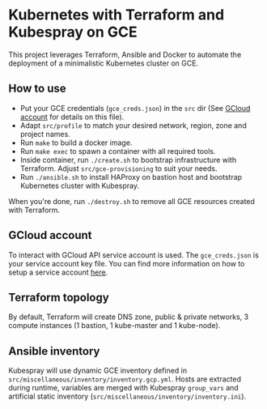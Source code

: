 # Kubernetes with Terraform and Kubespray on GCE

This project leverages Terraform, Ansible and Docker to automate the deployment of a minimalistic Kubernetes cluster on GCE.

## How to use

- Put your GCE credentials (`gce_creds.json`) in the `src` dir (See [GCloud account](#gcloud-account) for details on this file).
- Adapt `src/profile` to match your desired network, region, zone and project names.
- Run `make` to build a docker image.
- Run `make exec` to spawn a container with all required tools.
- Inside container, run `./create.sh` to bootstrap infrastructure with Terraform. Adjust `src/gce-provisioning` to suit your needs. 
- Run `./ansible.sh` to install HAProxy on bastion host and bootstrap Kubernetes cluster with Kubespray.

When you're done, run `./destroy.sh` to remove all GCE resources created with Terraform.

## GCloud account 

To interact with GCloud API service account is used. The `gce_creds.json` is your service account key file.
You can find more information on how to setup a service account [here](https://cloud.google.com/video-intelligence/docs/common/auth#set_up_a_service_account).

## Terraform topology

By default, Terraform will create DNS zone, public & private networks, 3 compute instances (1 bastion, 1 kube-master and 1 kube-node).

## Ansible inventory

Kubespray will use dynamic GCE inventory defined in `src/miscellaneous/inventory/inventory.gcp.yml`. Hosts are extracted during runtime, variables are merged with Kubespray `group_vars` and artificial static inventory (`src/miscellaneous/inventory/inventory.ini`). 
